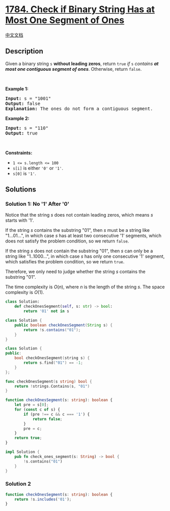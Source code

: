 # [1784. Check if Binary String Has at Most One Segment of Ones](https://leetcode.com/problems/check-if-binary-string-has-at-most-one-segment-of-ones)

[中文文档](./solution/1700-1799/1784.Check%20if%20Binary%20String%20Has%20at%20Most%20One%20Segment%20of%20Ones/README.md)

<!-- tags:String -->

## Description

<p>Given a binary string <code>s</code> <strong>​​​​​without leading zeros</strong>, return <code>true</code>​​​ <em>if </em><code>s</code><em> contains <strong>at most one contiguous segment of ones</strong></em>. Otherwise, return <code>false</code>.</p>

<p>&nbsp;</p>
<p><strong class="example">Example 1:</strong></p>

<pre>
<strong>Input:</strong> s = &quot;1001&quot;
<strong>Output:</strong> false
<strong>Explanation: </strong>The ones do not form a contiguous segment.
</pre>

<p><strong class="example">Example 2:</strong></p>

<pre>
<strong>Input:</strong> s = &quot;110&quot;
<strong>Output:</strong> true</pre>

<p>&nbsp;</p>
<p><strong>Constraints:</strong></p>

<ul>
	<li><code>1 &lt;= s.length &lt;= 100</code></li>
	<li><code>s[i]</code>​​​​ is either <code>&#39;0&#39;</code> or <code>&#39;1&#39;</code>.</li>
	<li><code>s[0]</code> is&nbsp;<code>&#39;1&#39;</code>.</li>
</ul>

## Solutions

### Solution 1: No '1' After '0'

Notice that the string $s$ does not contain leading zeros, which means $s$ starts with '1'.

If the string $s$ contains the substring "01", then $s$ must be a string like "1...01...", in which case $s$ has at least two consecutive '1' segments, which does not satisfy the problem condition, so we return `false`.

If the string $s$ does not contain the substring "01", then $s$ can only be a string like "1..1000...", in which case $s$ has only one consecutive '1' segment, which satisfies the problem condition, so we return `true`.

Therefore, we only need to judge whether the string $s$ contains the substring "01".

The time complexity is $O(n)$, where $n$ is the length of the string $s$. The space complexity is $O(1)$.

<!-- tabs:start -->

```python
class Solution:
    def checkOnesSegment(self, s: str) -> bool:
        return '01' not in s
```

```java
class Solution {
    public boolean checkOnesSegment(String s) {
        return !s.contains("01");
    }
}
```

```cpp
class Solution {
public:
    bool checkOnesSegment(string s) {
        return s.find("01") == -1;
    }
};
```

```go
func checkOnesSegment(s string) bool {
	return !strings.Contains(s, "01")
}
```

```ts
function checkOnesSegment(s: string): boolean {
    let pre = s[0];
    for (const c of s) {
        if (pre !== c && c === '1') {
            return false;
        }
        pre = c;
    }
    return true;
}
```

```rust
impl Solution {
    pub fn check_ones_segment(s: String) -> bool {
        !s.contains("01")
    }
}
```

<!-- tabs:end -->

### Solution 2

<!-- tabs:start -->

```ts
function checkOnesSegment(s: string): boolean {
    return !s.includes('01');
}
```

<!-- tabs:end -->

<!-- end -->
